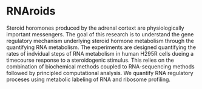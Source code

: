 # RNAroids

Steroid horomones produced by the adrenal cortext are physiologically important messengers. The goal of this research is to understand the gene regulatory mechanism underlying steroid hormone metabolism through the quantifying RNA metabolism. The experiments are designed quantifying the rates of indvidual steps of RNA metabolism in human H295R cells dueing a timecourse response to a steroidogenic stimulus. This relies on the combination of biochemical methods coupled to RNA-sequencing methods followed by principled computational analysis. We quantify RNA regulatory proceses using metabolic labeling of RNA and ribosome profiling.